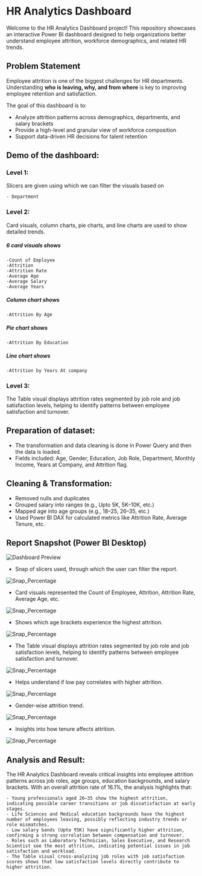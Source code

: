 # HR Analytics Dashboard

Welcome to the HR Analytics Dashboard project! This repository showcases an interactive Power BI dashboard designed to help organizations better understand employee attrition, workforce demographics, and related HR trends.


## Problem Statement

Employee attrition is one of the biggest challenges for HR departments. Understanding **who is leaving, why, and from where** is key to improving employee retention and satisfaction.

The goal of this dashboard is to:
- Analyze attrition patterns across demographics, departments, and salary brackets
- Provide a high-level and granular view of workforce composition
- Support data-driven HR decisions for talent retention


## Demo of the dashboard:

### Level 1: 
Slicers are given using which we can filter the visuals based on

	- Department

### Level 2: 
Card visuals, column charts, pie charts, and line charts are used to show detailed trends.

##### 6 card visuals shows

	-Count of Employee
	-Attrition
	-Attrition Rate
	-Average Age
	-Average Salary
	-Average Years
 
 ##### Column chart shows

 	-Attrition By Age

  ##### Pie chart shows

  	-Attrition By Education

   ##### Line chart shows

   	-Attrition by Years At company

### Level 3: 
The Table visual displays attrition rates segmented by job role and job satisfaction levels, helping to identify patterns between employee satisfaction and turnover.

## Preparation of dataset:

- The transformation and data cleaning is done in Power Query and then the data is loaded.
- Fields included: Age, Gender, Education, Job Role, Department, Monthly Income, Years at Company, and Attrition flag.

## Cleaning & Transformation:

- Removed nulls and duplicates
- Grouped salary into ranges (e.g., Upto 5K, 5K–10K, etc.)
- Mapped age into age groups (e.g., 18–25, 26–35, etc.)
- Used Power BI DAX for calculated metrics like Attrition Rate, Average Tenure, etc.


## Report Snapshot (Power BI Desktop)
 
![Dashboard Preview](Dashoard_Snapshot.png)

- Snap of slicers used, through which the user can filter the report.

![Snap_Percentage](Slicers.png)

- Card visuals represented the Count of Employee, Attrition, Attrition Rate, Average Age, etc.

![Snap_Percentage](Cards_visuals.png)

- Shows which age brackets experience the highest attrition.

![Snap_Percentage](Atrrition_By_AgeGroup.png)

- The Table visual displays attrition rates segmented by job role and job satisfaction levels, helping to identify patterns between employee satisfaction and turnover.        

![Snap_Percentage](Atrrition_By_JobRole&JobSatisfaction.png) 

- Helps understand if low pay correlates with higher attrition.

![Snap_Percentage](Atrrition_By_Salary.png)

- Gender-wise attrition trend.

![Snap_Percentage](Atrrition_By_Gender.png)

- Insights into how tenure affects attrition.

![Snap_Percentage](Atrrition_By_YearsAtCompany.png)


## Analysis and Result:

The HR Analytics Dashboard reveals critical insights into employee attrition patterns across job roles, age groups, education backgrounds, and salary brackets. With an overall attrition rate of 16.1%, the analysis highlights that:

	- Young professionals aged 26–35 show the highest attrition, indicating possible career transitions or job dissatisfaction at early stages.
	- Life Sciences and Medical education backgrounds have the highest number of employees leaving, possibly reflecting industry trends or role mismatches.
	- Low salary bands (Upto ₹5K) have significantly higher attrition, confirming a strong correlation between compensation and turnover.
	- Roles such as Laboratory Technician, Sales Executive, and Research Scientist see the most attrition, indicating potential issues in job satisfaction and workload.
 	- The Table visual cross-analyzing job roles with job satisfaction scores shows that low satisfaction levels directly contribute to higher attrition.
